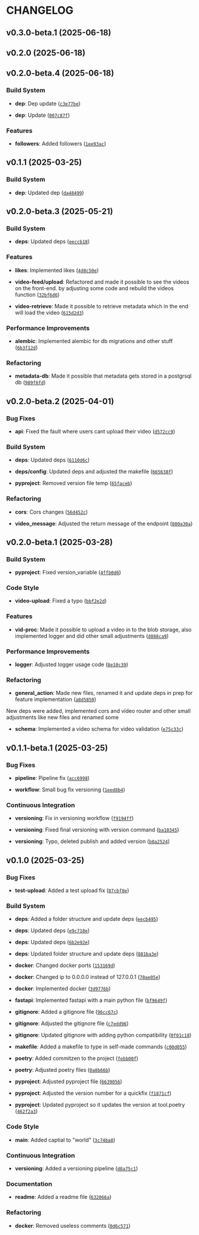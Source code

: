 # CHANGELOG


## v0.3.0-beta.1 (2025-06-18)


## v0.2.0 (2025-06-18)


## v0.2.0-beta.4 (2025-06-18)

### Build System

- **dep**: Dep update
  ([`c3e77be`](https://github.com/94836615/betok_backend/commit/c3e77be0bdac9e6f68ad5935cead9023d216b55b))

- **dep**: Update
  ([`007c87f`](https://github.com/94836615/betok_backend/commit/007c87f4b6d7ea2571bba3b20bc4662f03711f64))

### Features

- **followers**: Added followers
  ([`1ee93ac`](https://github.com/94836615/betok_backend/commit/1ee93ac712a8f034145caa253b8c97ab99b7cdf8))


## v0.1.1 (2025-03-25)

### Build System

- **dep**: Updated dep
  ([`da48499`](https://github.com/94836615/betok_backend/commit/da484995670793b79c196e849a10da0833af6982))


## v0.2.0-beta.3 (2025-05-21)

### Build System

- **deps**: Updated deps
  ([`eeccb18`](https://github.com/94836615/betok_backend/commit/eeccb18f18a598fb68c989be214c95b51cf75e2d))

### Features

- **likes**: Implemented likes
  ([`4d8c50e`](https://github.com/94836615/betok_backend/commit/4d8c50e5e3b96829ac1f0e7cf99a4f649ad084fb))

- **video-feed/upload**: Refactored and made it possible to see the videos on the front-end. by
  adjusting some code and rebuild the videos function
  ([`32bf6d6`](https://github.com/94836615/betok_backend/commit/32bf6d6f7dba6d2ed117adda4111d18271e55e4d))

- **video-retrieve**: Made it possible to retrieve metadata which in the end will load the video
  ([`615d2d3`](https://github.com/94836615/betok_backend/commit/615d2d36cdd4532d06889737dd009c4d7ae23be9))

### Performance Improvements

- **alembic**: Implemented alembic for db migrations and other stuff
  ([`6b3f12d`](https://github.com/94836615/betok_backend/commit/6b3f12dfc3a019d6ac4c5e2fcbdaec342b164e4d))

### Refactoring

- **metadata-db**: Made it possible that metadata gets stored in a postgrsql db
  ([`989f6fd`](https://github.com/94836615/betok_backend/commit/989f6fda5944aa99c833526fb21ffa35080a99a2))


## v0.2.0-beta.2 (2025-04-01)

### Bug Fixes

- **api**: Fixed the fault where users cant upload their video
  ([`d572cc9`](https://github.com/94836615/betok_backend/commit/d572cc92eeba4244cf0f72d479cee6fffd0137bf))

### Build System

- **deps**: Updated deps
  ([`6110d6c`](https://github.com/94836615/betok_backend/commit/6110d6cc4334d9d5942997fd085fe791e2453e31))

- **deps/config**: Updated deps and adjusted the makefile
  ([`665638f`](https://github.com/94836615/betok_backend/commit/665638fd1ad82c857f9e4b737831f31c3a2feccb))

- **pyproject**: Removed version file temp
  ([`65faceb`](https://github.com/94836615/betok_backend/commit/65faceb110061a85a7be8ab285472a6ca92aa660))

### Refactoring

- **cors**: Cors changes
  ([`56d452c`](https://github.com/94836615/betok_backend/commit/56d452c9294b512c09b432e8ce8cfd1d4c3b9545))

- **video_message**: Adjusted the return message of the endpoint
  ([`800a30a`](https://github.com/94836615/betok_backend/commit/800a30ae68505dceb067393465ddc6d036553d36))


## v0.2.0-beta.1 (2025-03-28)

### Build System

- **pyproject**: Fixed version_variable
  ([`4ffb0d6`](https://github.com/94836615/betok_backend/commit/4ffb0d66998fe7daa8c1c627387471dd141752b4))

### Code Style

- **video-upload**: Fixed a typo
  ([`bbf2e2d`](https://github.com/94836615/betok_backend/commit/bbf2e2d31cac326f50c79a426615ea964922e100))

### Features

- **vid-proc**: Made it possible to upload a video in to the blob storage, also implemented logger
  and did other small adjustments
  ([`d888ca9`](https://github.com/94836615/betok_backend/commit/d888ca9c51191bc24e036cb2493cc7f7d6aef394))

### Performance Improvements

- **logger**: Adjusted logger usage code
  ([`8e10c39`](https://github.com/94836615/betok_backend/commit/8e10c39b199df0fe3b61db1ab064c4c191697e4d))

### Refactoring

- **general_action**: Made new files, renamed it and update deps in prep for feature implementation
  ([`a8d5850`](https://github.com/94836615/betok_backend/commit/a8d585020f5d75357d9b41bd723b87dfc28b7896))

New deps were added, implemented cors and video router and other small adjustments like new files
  and renamed some

- **schema**: Implemented a video schema for video validation
  ([`e75c33c`](https://github.com/94836615/betok_backend/commit/e75c33ca58b55aeb5ffdcc54d76a570652b1ff38))


## v0.1.1-beta.1 (2025-03-25)

### Bug Fixes

- **pipeline**: Pipeline fix
  ([`acc6998`](https://github.com/94836615/betok_backend/commit/acc6998e904708c80d81affbe87608ab8e649ccf))

- **workflow**: Small bug fix versioning
  ([`1eed8b4`](https://github.com/94836615/betok_backend/commit/1eed8b47879c51c00ab074f4ddd2a3532162dcc9))

### Continuous Integration

- **versioning**: Fix in versioning workflow
  ([`f9194ff`](https://github.com/94836615/betok_backend/commit/f9194ff465f47566ea94eeb83768fd225fa165d1))

- **versioning**: Fixed final versioning with version command
  ([`ba10345`](https://github.com/94836615/betok_backend/commit/ba10345e01aa490046d77e1f624f82bfde6ce2b8))

- **versioning**: Typo, deleted publish and added version
  ([`b8a2524`](https://github.com/94836615/betok_backend/commit/b8a25246a32abc11cbb4dc49e2ffa817d92f031c))


## v0.1.0 (2025-03-25)

### Bug Fixes

- **test-upload**: Added a test upload fix
  ([`87cbf8e`](https://github.com/94836615/betok_backend/commit/87cbf8ecca569faf4f819d29238db76174733867))

### Build System

- **deps**: Added a folder structure and update deps
  ([`eecb495`](https://github.com/94836615/betok_backend/commit/eecb4950b5ab0759591b8c3b1c3a51029a0f8da7))

- **deps**: Updated deps
  ([`e9c718e`](https://github.com/94836615/betok_backend/commit/e9c718e1aeed0477c023268f73722b837633aad1))

- **deps**: Updated deps
  ([`6b2e92e`](https://github.com/94836615/betok_backend/commit/6b2e92e103fb3f3335551990be235e3b123a207e))

- **deps**: Updated folder structure and update deps
  ([`881ba3e`](https://github.com/94836615/betok_backend/commit/881ba3e7b5708070627b616debec1978628fedeb))

- **docker**: Changed docker ports
  ([`153169d`](https://github.com/94836615/betok_backend/commit/153169d1bfdf1f7afc1b1f9d34b97264a92c465a))

- **docker**: Changed ip to 0.0.0.0 instead of 127.0.0.1
  ([`70ae05e`](https://github.com/94836615/betok_backend/commit/70ae05eb671ae1b6d0b13f04382db146c634a8c8))

- **docker**: Implemented docker
  ([`3d9776b`](https://github.com/94836615/betok_backend/commit/3d9776b1bbbe62497f65e58703836bc94420823a))

- **fastapi**: Implemented fastapi with a main python file
  ([`bf9649f`](https://github.com/94836615/betok_backend/commit/bf9649f62930ff3caf184d4f6f32ee7a88aa685e))

- **gitignore**: Added a gitignore file
  ([`96cc67c`](https://github.com/94836615/betok_backend/commit/96cc67cdc1251bec5d0cc358bd4226726986e225))

- **gitignore**: Adjusted the gitignore file
  ([`c7edd96`](https://github.com/94836615/betok_backend/commit/c7edd965d5e436ff59d929c4fe941d901eb1f4ca))

- **gitignore**: Updated gitignore with adding python compatibility
  ([`0f01c18`](https://github.com/94836615/betok_backend/commit/0f01c18470050f8f065430890a7c2b13d67be083))

- **makefile**: Added a makefile to type in self-made commands
  ([`c00d055`](https://github.com/94836615/betok_backend/commit/c00d055bfe3ae51588435131fdd27885e3b5ff67))

- **poetry**: Added commitzen to the project
  ([`febb00f`](https://github.com/94836615/betok_backend/commit/febb00ff7f1c76b0b70f15007896d9b02618ac28))

- **poetry**: Adjusted poetry files
  ([`0a8b66b`](https://github.com/94836615/betok_backend/commit/0a8b66b7c585d2cb62eda46142514b4d1f1a6e07))

- **pyproject**: Adjusted pyproject file
  ([`6639056`](https://github.com/94836615/betok_backend/commit/66390561321e1d749aa1a1c58bb0f9d2c6cc7acc))

- **pyproject**: Adjusted the version number for a quickfix
  ([`f1871cf`](https://github.com/94836615/betok_backend/commit/f1871cf5f23cb7c6052c4f9c014205cafb8b73a3))

- **pyproject**: Updated pyproject so it updates the version at tool.poetry
  ([`462f2a3`](https://github.com/94836615/betok_backend/commit/462f2a37ffea98142c8574cae44fa9862175e5a0))

### Code Style

- **main**: Added captial to "world"
  ([`3c74ba8`](https://github.com/94836615/betok_backend/commit/3c74ba8354627f33c92a833e42f313e560b625c2))

### Continuous Integration

- **versioning**: Added a versioning pipeline
  ([`d8a75c1`](https://github.com/94836615/betok_backend/commit/d8a75c15c48ba20abeeca6ba6a8ec1d409309f4b))

### Documentation

- **readme**: Added a readme file
  ([`632066a`](https://github.com/94836615/betok_backend/commit/632066af9ddf9e59a9a86b752cd4fbb155d56ee3))

### Refactoring

- **docker**: Removed useless comments
  ([`0d6c571`](https://github.com/94836615/betok_backend/commit/0d6c571992f373080d5240b15b729b1fc20f0922))
